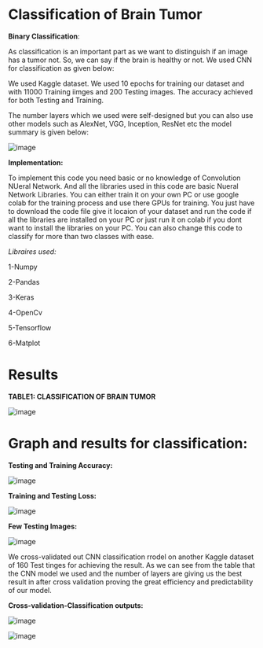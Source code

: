# Classification of Brain Tumor

**Binary Classification**: 


As classification is an important part as we want to distinguish if an image has a tumor not. So, we can say if the brain is healthy or not. We used CNN for classification as given below:

We used Kaggle dataset. We used 10 epochs for training our dataset and with 11000 Training iimges and 200 Testing images. The accuracy achieved for both Testing and Training. 

The number layers which we used were self-designed but you can also use other models such as AlexNet, VGG, Inception, ResNet etc the model summary is given below:

![image](https://user-images.githubusercontent.com/73955220/211172692-2f71e7cb-c662-4714-bdfa-4894f91dd5d0.png)

**Implementation:**

To implement this code you need basic or no knowledge of Convolution NUeral Network.
And all the libraries used in this code are basic Nueral Network Libraries. You can either train it on your own PC or use google colab for the training process and use there GPUs for training.
You just have to download the code file give it locaion of your dataset and run the code if all the libraries are installed on your PC or just run it on colab if you dont want to install the libraries on your PC. You can also change this code to classify for more than two classes with ease. 

*Libraires used:*

 1-Numpy
 
 2-Pandas
 
 3-Keras
 
 4-OpenCv
 
 5-Tensorflow
 
 6-Matplot

# Results

**TABLE1: CLASSIFICATION OF BRAIN TUMOR**

![image](https://user-images.githubusercontent.com/73955220/211172060-42d3efb8-5200-402a-a85e-21c6fccc54b4.png)


# Graph and results for classification:

**Testing and Training Accuracy:**

![image](https://user-images.githubusercontent.com/73955220/211172150-e03c310c-9a07-4ae9-b7db-bcb5fb4f55e2.png)

**Training and Testing Loss:**

![image](https://user-images.githubusercontent.com/73955220/211172204-10c5ae94-117d-45ec-ad20-b72f915a5d10.png)


**Few Testing Images:**

![image](https://user-images.githubusercontent.com/73955220/211172260-19b9eb6a-034f-439d-9e72-8559de30f910.png)


We cross-validated out CNN classification rrodel on another Kaggle dataset of 160 Test tinges for achieving the result. As we can see from the table that the CNN model we used and the number of layers are giving us the best result in after cross validation proving the great efficiency and predictability of our model.
 

**Cross-validation-Classification outputs:**

![image](https://user-images.githubusercontent.com/73955220/211172487-56d5f067-535e-40aa-8006-cc415fb6e4ea.png)

![image](https://user-images.githubusercontent.com/73955220/211172518-5c514554-1870-4ec8-8c52-2b3357573ad8.png)


